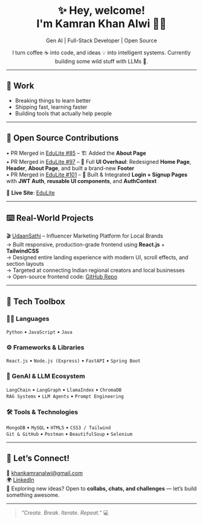 <h1 align="center">✨ Hey, welcome! <br>I'm Kamran Khan Alwi 👨‍💻</h1>

<p align="center">
  Gen AI | Full-Stack Developer | Open Source 
</p>

<p align="center">
  I turn coffee ☕ into code, and ideas 💡 into intelligent systems.  
  Currently building some wild stuff with LLMs 🤖.
</p>

---

## 💼 Work

- Breaking things to learn better  
- Shipping fast, learning faster  
- Building tools that actually help people  

---

## 🚀 Open Source Contributions

• PR Merged in [EduLite #85](https://github.com/ibrahim-sisar/EduLite/pull/85) – 🏗️ Added the **About Page**  
• PR Merged in [EduLite #97](https://github.com/ibrahim-sisar/EduLite/pull/97) – 🎨 Full **UI Overhaul**: Redesigned **Home Page**, **Header**, **About Page**, and built a brand-new **Footer**     
• PR Merged in [EduLite #101](https://github.com/ibrahim-sisar/EduLite/pull/101) – 🔐 Built & Integrated **Login + Signup Pages** with **JWT Auth**, **reusable UI components**, and **AuthContext**


🔗 **Live Site**: [EduLite](https://edulite-nine.vercel.app/)

---

## ⌨️ Real-World Projects

 🎬 [UdaanSathi](https://udaansathi.com/) – Influencer Marketing Platform for Local Brands  
  → Built responsive, production-grade frontend using **React.js** + **TailwindCSS**  
  → Designed entire landing experience with modern UI, scroll effects, and section layouts  
  → Targeted at connecting Indian regional creators and local businesses  
  → Open-source frontend code: [GitHub Repo](https://github.com/KAMRANKHANALWI/UdaanSathi)

---

## 🧰 Tech Toolbox

### 👨‍💻 Languages
`Python` • `JavaScript` • `Java`

### ⚙️ Frameworks & Libraries
`React.js` • `Node.js (Express)` • `FastAPI` • `Spring Boot`

### 🤖 GenAI & LLM Ecosystem
`LangChain` • `LangGraph` • `LlamaIndex`  • `ChromaDB`  
`RAG Systems` • `LLM Agents` • `Prompt Engineering` 

### 🛠 Tools & Technologies
`MongoDB` • `MySQL` • `HTML5` • `CSS3 / Tailwind`  
`Git & GitHub` • `Postman` • `BeautifulSoup` • `Selenium`

---

## 🤝 Let’s Connect!

📩 [khankamranalwi@gmail.com](mailto:khankamranalwi@gmail.com)  
🌍 [LinkedIn](https://www.linkedin.com/in/kamrankhanalwi/)  
🎯 Exploring new ideas? Open to **collabs, chats, and challenges** — let’s build something awesome.

---

> *“Create. Break. Iterate. Repeat.”* 💻

